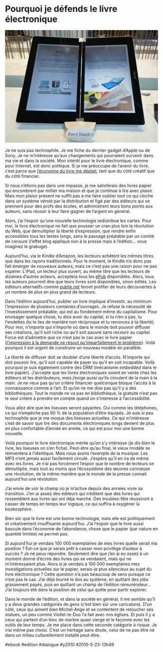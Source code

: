 # Pourquoi je défends le livre électronique

![](_i/asus-ebook-4G1.webp)

Je ne suis pas technophile. Je me fiche du dernier gadget d’Apple ou de Sony. Je ne m’intéresse qu’aux changements qui pourraient survenir dans ma vie et dans la société. Mon intérêt pour le livre électronique, comme pour Internet, est donc politique. Si je me préoccupe de l’avenir du livre, c’est parce que [l’économie du livre me déplait](../4/ce-que-les-auteurs-gagneront.md), tant que du côté créatif que du côté financier.

Si nous n’étions pas dans une impasse, je me satisferais des livres papier qui encombrent par millier ma maison et que je continue à lire avec plaisir. Mais mon plaisir présent ne suffit pas à me faire oublier tout ce qui cloche dans un système vérolé par la distribution et figé par des éditeurs qui se prennent pour des profs des écoles, et administrent leurs bons points aux auteurs, sans réussir à leur faire gagner de l’argent en général.

Alors, j’ai l’espoir qu’une nouvelle technologie redistribue les cartes. Pour moi, le livre électronique ne fait que pousser un cran plus loin la révolution du Web, que démultiplier la liberté d’expression, que rendre enfin accessibles tous les textes longs, sans le passage préalable par un comité de censure (l’effet blog appliqué non à la presse mais à l’édition... vous imaginez le grabuge).

Aujourd’hui, via le Kindle d’Amazon, les lecteurs achètent les mêmes titres que dans les rayons traditionnels. Pour le moment, le Kindle n’a donc pas fait émerger de nouveaux auteurs, mais ce n’est pas une raison pour ne pas espérer. L’iPad, un lecteur plus ouvert, au même titre que les lecteurs de dizaines d’autres acteurs, acceptera tous les [ePub](http://txt.tcrouzet.com) disponibles. Alors, tous les auteurs pourront dire que leurs livres sont disponibles, sinon édités. Les éditeurs alternatifs comme [publie.net](http://publie.net) feront profiter de leurs découvertes à un nombre de plus en plus grand de lecteurs.

Dans l’édition aujourd’hui, publier un livre implique d’investir, au minimum l’impression de plusieurs centaines d’ouvrages. Je refuse la nécessité de l’investissement préalable, qui est au fondement même du capitalisme. Pour envisager quelque chose, tu dois avoir du capital, si tu n’en a pas, tu t’endettes (tu te lies de manière non réciproque et tu renonces à ta liberté). Pour moi, n’importe qui n’importe où dans le monde doit pouvoir diffuser ses créations, qu’il soit riche ou qu’il soit pauvre sans recourir au capital. Force est d’admettre que ce n’est pas le cas avec le livre papier ([l’impression à la demande ne résout qu’imparfaitement le problème](autopublication-arnaque.md)). Voilà pourquoi il est urgent de construire un nouveau modèle en parallèle.

La liberté de diffuser doit se doubler d’une liberté d’accès. N’importe qui doit pouvoir lire, qu’il soit capable de payer ou qu’il en soit incapable. Voilà pourquoi je suis également contre des DRM (mécanisme *embedded* dans le livre papier). J’accepte que les livres électroniques soient en vente chez les éditeurs et les distributeurs, mais j’exige aussi qu’ils circulent de la main à la main. Je ne veux pas qu’un critère financier quelconque bloque l’accès à la connaissance comme à l’art. Et qu’on ne me dise pas qu’il y a des bibliothèques. Tout le monde ne va pas en bibliothèque, la gratuité n’est pas le seul critère à prendre en compte quand on s’intéresse à l’accessibilité.

Vous allez dire que les liseuses seront payantes. Oui comme les téléphones, ce qui n’empêche pas 90 % de la population d’être équipés. Je suis si peu technophile que je me moque des liseuses actuelles. Ce qui m’intéresse c’est de savoir que lire des documents électroniques longs devient de plus en plus confortable d’année en année, ce qui est pour moi une bonne nouvelle.

Voilà pourquoi le livre électronique mérite qu’on s’y intéresse (je dis bien le livre, les liseuses on s’en fiche). Peut-être qu’au final, le vieux modèle se réinventera à l’identique. Mais nous avons l’exemple de la musique. Les MP3 n’ont jamais aussi facilement circulé. J’espère qu’il en ira de même avec les livres. Je n’ai pas forcément l’espoir que le nombre de lecteurs se démultiplie, mais tout au moins que l’écosystème des œuvres connaisse une révolution, de la même manière que le monde de la presse connait aujourd’hui une révolution.

J’ai envie de voir le champ où je m’active depuis des années vivre sa transition. J’en ai assez des éditeurs qui n’éditent que des livres qui ressemblent aux livres qui ont déjà marché. Des troubles-fête réussiront à casser de temps en temps leur logique, ce qui suffira à oxygéner la bookosphère.

Bien sûr que le livre est une bonne technologie, mais elle est politiquement et créativement insuffisante aujourd’hui. J’ai l’espoir que le livre aussi bascule dans l’économie de l’abondance, chose que le papier (par nature en quantité limitée) ne permet pas.

Si aujourd’hui je vendais 100 000 exemplaires de mes livres quelle serait ma position ? Est-ce que je serais prêt à casser mon privilège d’auteur à succès ? Je ne peux répondre. Seulement dire que j’en ai eu assez à un moment donné d’écrire des livres qui se vendaient, mais qui ne m’intéressaient plus. Alors si je vendais à 100 000 exemplaires mes investigations actuelles sur le papier, serais-je plus silencieux au sujet du livre électronique ? Cette question n’a pas beaucoup de sens puisque ce n’est pas le cas. J’ai déjà tourné le dos au système, en quittant des jobs grassement payés, puis en quittant un champ de l’édition rémunérateur… J’ai toujours été dans la position de celui qui quitte pour partir explorer.

Dans le monde de l’édition, et dans la société en général, il me semble qu’il y a deux grandes catégories de gens (c’est bien sûr une caricature). D’un côté, ceux qui aiment bien Michel-Ange et se contentent de retoucher ses statues, un peu comme Viollet-le-Duc l’a fait avec nos églises. Et puis il y a ceux qui partent d’un bloc de marbre quasi vierge et le façonne avec les outils de leur temps. Je me place dans cette seconde catégorie à risque. Je n’ai même pas choisi. C’est un héritage sans doute, celui de ne pas être né dans un milieu culturellement installé peut-être.

#ebook #edition #dialogue #y2010 #2010-5-23-13h49
